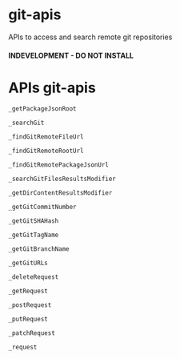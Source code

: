 # git-apis
APIs to access and search remote git repositories

#### INDEVELOPMENT - DO NOT INSTALL


# APIs git-apis

`_getPackageJsonRoot`


`_searchGit`


`_findGitRemoteFileUrl`


`_findGitRemoteRootUrl`


`_findGitRemotePackageJsonUrl`


`_searchGitFilesResultsModifier`


`_getDirContentResultsModifier`


`_getGitCommitNumber`


`_getGitSHAHash`


`_getGitTagName`


`_getGitBranchName`


`_getGitURLs`


`_deleteRequest`


`_getRequest`


`_postRequest`


`_putRequest`


`_patchRequest`


`_request`

